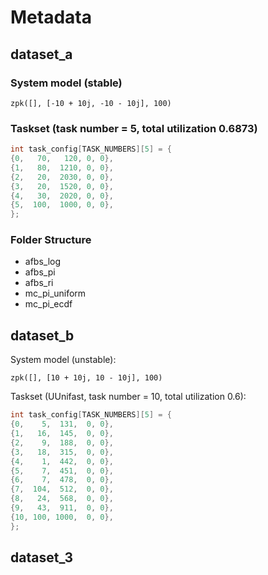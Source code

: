 


# Metadata

## dataset_a

### System model (stable)

`zpk([], [-10 + 10j, -10 - 10j], 100) `



### Taskset (task number = 5, total utilization 0.6873)

```c
int task_config[TASK_NUMBERS][5] = {
{0,   70,   120, 0, 0},
{1,   80,  1210, 0, 0},
{2,   20,  2030, 0, 0},
{3,   20,  1520, 0, 0},
{4,   30,  2020, 0, 0},
{5,  100,  1000, 0, 0},
};
```



### Folder Structure

- afbs_log
- afbs_pi
- afbs_ri
- mc_pi_uniform
- mc_pi_ecdf



## dataset_b

System model (unstable):

`zpk([], [10 + 10j, 10 - 10j], 100) `

Taskset (UUnifast, task number = 10, total utilization 0.6):

```c
int task_config[TASK_NUMBERS][5] = {
{0,    5,  131,  0, 0},
{1,   16,  145,  0, 0},
{2,    9,  188,  0, 0},
{3,   18,  315,  0, 0},
{4,    1,  442,  0, 0},
{5,    7,  451,  0, 0},
{6,    7,  478,  0, 0},
{7,  104,  512,  0, 0},
{8,   24,  568,  0, 0},
{9,   43,  911,  0, 0},
{10, 100, 1000,  0, 0},
};
```



## dataset_3







